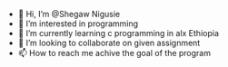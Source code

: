 - 👋 Hi, I’m @Shegaw Nigusie 
- 👀 I’m interested in  programming 
- 🌱 I’m currently learning  c programming in alx  Ethiopia
- 💞️ I’m looking to collaborate on given assignment  
- 📫 How to reach me achive the goal of the program

<!---
shegaw2/shegaw2 is a ✨ special ✨ repository because its `README.md` (this file) appears on your GitHub profile.
You can click the Preview link to take a look at your changes.
--->

